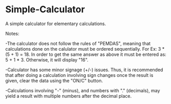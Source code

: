# Simple-Calculator
A simple calculator for elementary calculations.

Notes:

-The calculator does not follow the rules of "PEMDAS", meaning that calculations done on the calulator
must be ordered sequentially.
For Ex:
3 * (5 + 1) = 18.
In order to get the same answer as above it must be entered as:
5 + 1 * 3. 
Otherwise, it will display "16".

-Calculator has some minor signage (+/-) issues. Thus, it is recommended that after doing a calculation 
involving sign changes once the result is given, clear the data using the "ON/C" button.

-Calculations involving "-" (minus), and numbers with "." (decimals), may yield a result with multiple numbers after the decimal place.
